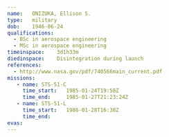 ```yaml
---
name:	ONIZUKA, Ellison S.
type:	military
dob:	1946-06-24
qualifications:
  - BSc in aerospace engineering
  - MSc in aerospace engineering
timeinspace:	3d1h33m
diedinspace:	Disintegration during launch
references:
  - http://www.nasa.gov/pdf/740566main_current.pdf
missions:
   - name: STS-51-C
     time_start:   1985-01-24T19:50Z
     time_end:     1985-01-27T21:23:24Z
   - name: STS-51-L
     time_start:   1986-01-28T16:38Z
     time_end:     
evas:
---
```

